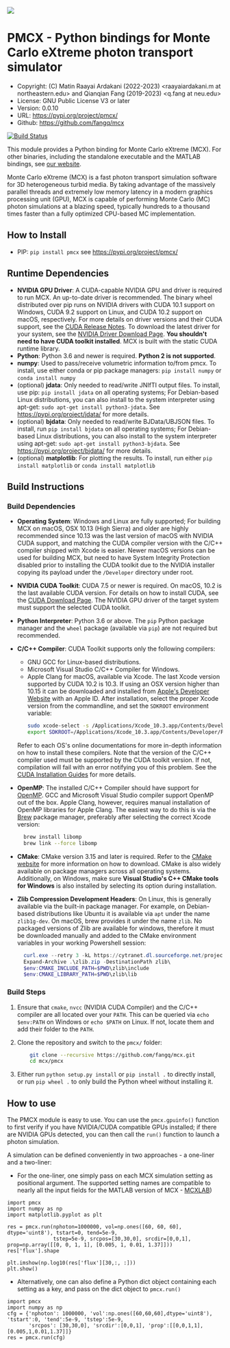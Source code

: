 ![](http://mcx.space/img/mcx18_banner.png)

# PMCX - Python bindings for Monte Carlo eXtreme photon transport simulator

- Copyright: (C) Matin Raayai Ardakani (2022-2023) <raayaiardakani.m at northeastern.edu> 
and Qianqian Fang (2019-2023) <q.fang at neu.edu>
- License: GNU Public License V3 or later
- Version: 0.0.10
- URL: https://pypi.org/project/pmcx/
- Github: https://github.com/fangq/mcx

[![Build Status](https://travis-ci.com/fangq/mcx.svg?branch=master)](https://travis-ci.com/fangq/mcx)

This module provides a Python binding for Monte Carlo eXtreme (MCX).
For other binaries, including the standalone executable and the MATLAB bindings, see [our website](http://mcx.space).

Monte Carlo eXtreme (MCX) is a fast photon transport simulation software for 3D 
heterogeneous turbid media. By taking advantage of the massively parallel 
threads and extremely low memory latency in a modern graphics processing unit 
(GPU), MCX is capable of performing Monte Carlo (MC) photon simulations at a 
blazing speed, typically hundreds to a thousand times faster than a fully 
optimized CPU-based MC implementation.

## How to Install

* PIP: ```pip install pmcx``` see https://pypi.org/project/pmcx/

## Runtime Dependencies
* **NVIDIA GPU Driver**: A CUDA-capable NVIDIA GPU and driver is required to run MCX. An up-to-date driver is recommended.
The binary wheel distributed over pip runs on NVIDIA drivers with CUDA 10.1 support on Windows, CUDA 9.2 support on Linux, and
CUDA 10.2 support on macOS, respectively. For more details on driver versions and their CUDA support, see the 
[CUDA Release Notes](https://docs.nvidia.com/cuda/cuda-toolkit-release-notes/index.html). 
To download the latest driver for your system, see the 
[NVIDIA Driver Download Page](https://www.nvidia.com/download/index.aspx).
**You shouldn't need to have CUDA toolkit installed**. MCX is built with the static CUDA runtime library. 
* **Python**: Python 3.6 and newer is required. **Python 2 is not supported**.
* **numpy**: Used to pass/receive volumetric information to/from pmcx. To install, use either conda or pip 
package managers: `pip install numpy` or `conda install numpy`
* (optional) **jdata**: Only needed to read/write JNIfTI output files. To install, use pip: `pip install jdata` 
on all operating systems; For Debian-based Linux distributions, you can also install to the system interpreter 
using apt-get: `sudo apt-get install python3-jdata`. See https://pypi.org/project/jdata/ for more details. 
* (optional) **bjdata**: Only needed to read/write BJData/UBJSON files. To install, run `pip install bjdata` 
on all operating systems; For Debian-based Linux distributions, you can also install to the system interpreter 
using apt-get: `sudo apt-get install python3-bjdata`. See https://pypi.org/project/bjdata/ for more details. 
* (optional) **matplotlib**: For plotting the results. To install, run either `pip install matplotlib` or
`conda install matplotlib`

## Build Instructions

### Build Dependencies
* **Operating System**: Windows and Linux are fully supported; For building MCX on macOS, OSX 10.13 (High Sierra) and 
older are highly recommended since 10.13 was the last version of macOS with NVIDIA CUDA support, and matching the CUDA 
compiler version with the C/C++ compiler shipped with Xcode is easier. Newer macOS versions can be used for building MCX, 
but need to have System Integrity Protection disabled prior to installing the CUDA toolkit due to the NVIDIA installer copying
its payload under the ```/Developer``` directory under root.
* **NVIDIA CUDA Toolkit**: CUDA 7.5 or newer is required. On macOS, 10.2 is the last available CUDA version.
For details on how to install CUDA, see the [CUDA Download Page](https://developer.nvidia.com/cuda-downloads). 
The NVIDIA GPU driver of the target system must support the selected CUDA toolkit.
* **Python Interpreter**: Python 3.6 or above. The ```pip``` Python package manager and the ```wheel``` package (available
  via ```pip```) are not required but recommended.
* **C/C++ Compiler**: CUDA Toolkit supports only the following compilers:
  * GNU GCC for Linux-based distributions.
  * Microsoft Visual Studio C/C++ Compiler for Windows.
  * Apple Clang for macOS, available via Xcode. The last Xcode version supported by CUDA 10.2 is 10.3. If using an OSX 
  version higher than 10.15 it can be downloaded and installed from [Apple's Developer Website](https://developer.apple.com/download/) 
  with an Apple ID. After installation, select the proper Xcode version from the commandline, and set the ```SDKROOT```
  environment variable:
    ```zsh
    sudo xcode-select -s /Applications/Xcode_10.3.app/Contents/Developer/
    export SDKROOT=/Applications/Xcode_10.3.app/Contents/Developer/Platforms/MacOSX.platform/Developer/SDKs/MacOSX.sdk
    ```
  
  Refer to each OS's online documentations for more in-depth information on how to install these compilers.
  Note that the version of the C/C++ compiler used must be supported by the CUDA toolkit version. If not, compilation
  will fail with an error notifying you of this problem. See the [CUDA Installation Guides](https://developer.nvidia.com/cuda-toolkit-archive)
  for more details.
* **OpenMP**: The installed C/C++ Compiler should have support for [OpenMP](https://www.openmp.org/). 
  GCC and Microsoft Visual Studio compiler support OpenMP out of the box. Apple Clang, however, requires manual 
  installation of OpenMP libraries for Apple Clang. The easiest way to do this is via the [Brew](https://brew.sh/) package
  manager, preferably after selecting the correct Xcode version:
  ```zsh
    brew install libomp
    brew link --force libomp
  ```

* **CMake**: CMake version 3.15 and later is required. Refer to the [CMake website](https://cmake.org/download/) for more information on how to download.
  CMake is also widely available on package managers across all operating systems.
  Additionally, on Windows, make sure **Visual Studio's C++ CMake tools for Windows** is also installed by selecting its option
  during installation.
* **Zlib Compression Development Headers**: On Linux, this is generally available via the built-in package manager. For 
  example, on Debian-based distributions like Ubuntu it is available via ```apt``` under the name ```zlib1g-dev```. On
  macOS, brew provides it under the name ```zlib```. No packaged versions of Zlib are available for windows, therefore it must be
  downloaded manually and added to the CMake environment variables in your working Powershell session:
  ```powershell
    curl.exe --retry 3 -kL https://cytranet.dl.sourceforge.net/project/gnuwin32/zlib/1.2.3/zlib-1.2.3-lib.zip --output zlib.zip
    Expand-Archive .\zlib.zip -DestinationPath zlib\
    $env:CMAKE_INCLUDE_PATH=$PWD\zlib\include
    $env:CMAKE_LIBRARY_PATH=$PWD\zlib\lib
  ```

### Build Steps
1. Ensure that ```cmake```, ```nvcc``` (NVIDIA CUDA Compiler) and the C/C++ compiler are all located over your ```PATH```.
This can be queried via ```echo $env:PATH``` on Windows or ```echo $PATH``` on Linux. If not, locate them and add their folder to the ```PATH```.

2. Clone the repository and switch to the ```pmcx/``` folder:
    ```bash
        git clone --recursive https://github.com/fangq/mcx.git
        cd mcx/pmcx
    ```

3. Either run ```python setup.py install``` or ```pip install .``` to directly install, or run ```pip wheel .``` to only
build the Python wheel without installing it.


## How to use

The PMCX module is easy to use. You can use the `pmcx.gpuinfo()` function to first verify
if you have NVIDIA/CUDA compatible GPUs installed; if there are NVIDIA GPUs detected,
you can then call the `run()` function to launch a photon simulation.

A simulation can be defined conveniently in two approaches - a one-liner and a two-liner:

* For the one-liner, one simply pass on each MCX simulation setting as positional
argument. The supported setting names are compatible to nearly all the input fields
for the MATLAB version of MCX - [MCXLAB](https://github.com/fangq/mcx/blob/master/mcxlab/mcxlab.m))

```python3
import pmcx
import numpy as np
import matplotlib.pyplot as plt

res = pmcx.run(nphoton=1000000, vol=np.ones([60, 60, 60], dtype='uint8'), tstart=0, tend=5e-9, 
               tstep=5e-9, srcpos=[30,30,0], srcdir=[0,0,1], prop=np.array([[0, 0, 1, 1], [0.005, 1, 0.01, 1.37]]))
res['flux'].shape

plt.imshow(np.log10(res['flux'][30,:, :]))
plt.show()
```

* Alternatively, one can also define a Python dict object containing each setting
as a key, and pass on the dict object to `pmcx.run()`

```python3
import pmcx
import numpy as np
cfg = {'nphoton': 1000000, 'vol':np.ones([60,60,60],dtype='uint8'), 'tstart':0, 'tend':5e-9, 'tstep':5e-9,
       'srcpos': [30,30,0], 'srcdir':[0,0,1], 'prop':[[0,0,1,1],[0.005,1,0.01,1.37]]}
res = pmcx.run(cfg)
```
